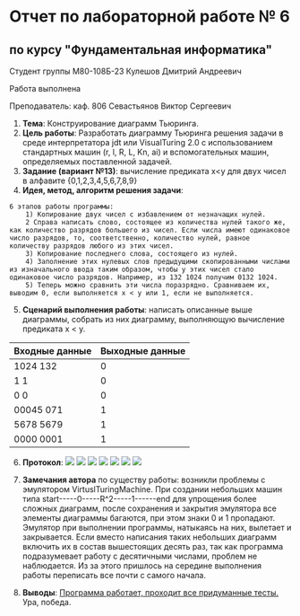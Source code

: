 # Отчет по лабораторной работе № 6
## по курсу "Фундаментальная информатика"

Студент группы М80-108Б-23 Кулешов Дмитрий Андреевич

Работа выполнена 

Преподаватель: каф. 806 Севастьянов Виктор Сергеевич

1. **Тема**: Конструирование диаграмм Тьюринга.
2. **Цель работы**: Разработать диаграмму Тьюринга решения задачи в среде интерпретатора jdt или VisualTuring 2.0 с использованием стандартных машин (r, l, R, L, Kn, ai) и вспомогательных машин, определяемых поставленной задачей.
3. **Задание (вариант №13)**: вычисление предиката x<y для двух чисел в алфавите {0,1,2,3,4,5,6,7,8,9}
4. **Идея, метод, алгоритм решения задачи**: 
 ```
 6 этапов работы программы:
	 1) Копирование двух чисел с избавлением от незначащих нулей.
	 2 Справа написать слово, состоящее из количества нулей такого же, как количество разрядов большего из чисел. Если числа имеют одинаковое число разрядов, то, соответственно, количество нулей, равное количеству разрядов любого из этих чисел.
	 3) Копирование последнего слова, состоящего из нулей.
	 4) Заполнение этих нулевых слов предыдущими скопированными числами из изначального ввода таким образом, чтобы у этих чисел стало одинаковое число разрядов. Например, из 132 1024 получим 0132 1024.
	 5) Теперь можно сравнить эти числа поразрядно. Сравниваем их, выводим 0, если выполняется x < y или 1, если не выполняется.
 ```
5. **Сценарий выполнения работы**: написать описанные выше диаграммы, собрать из них диаграмму, выполняющую вычисление предиката x < y.

| Входные данные | Выходные данные | 
|----------------|------------------------------------------------------------------|
| 1024 132            | 0               | 
| 1 1          | 0
| 0 0          | 0              |
| 00045 071           | 1              |
| 5678 5679           | 1             |
| 0000 0001                    | 1                |

6. **Протокол**: 
	<image src="/images/main.png">
	<image src="/images/pass.png">
	<image src="/images/copy.png">
	<image src="/images/copy_zeros1.png">
	<image src="/images/copy_zeros22.png">
	<image src="/images/enter_num.png">
	<image src="/images/check.png">

7. **Замечания автора** по существу работы: возникли проблемы с эмулятором VirtuslTuringMachine. При создании небольших машин типа start-----0-----R^2-----1------end для упрощения более сложных диаграмм, после сохранения и закрытия эмулятора все элементы диаграммы багаются, при этом знаки 0 и 1 пропадают. Эмулятор при выполнении программы, натыкаясь на них, вылетает и закрывается.  Если вместо написания таких небольших диаграмм включить их в состав вышестоящих десять раз, так как программа подразумевает работу с десятичными числами, проблем не наблюдается. Из за этого пришлось на середине выполнения работы переписать все почти с самого начала.
8. **Выводы**: [Программа работает, проходит все придуманные тесты.](https://www.youtube.com/watch?v=Ry8CDgQoj_o) Ура, победа.
